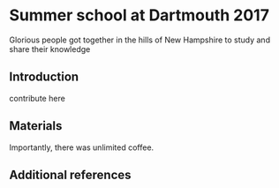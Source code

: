 # Summer school at Dartmouth 2017

Glorious people got together in the hills of New Hampshire to study
and share their knowledge

## Introduction

contribute here

## Materials

Importantly, there was unlimited coffee.

## Additional references

